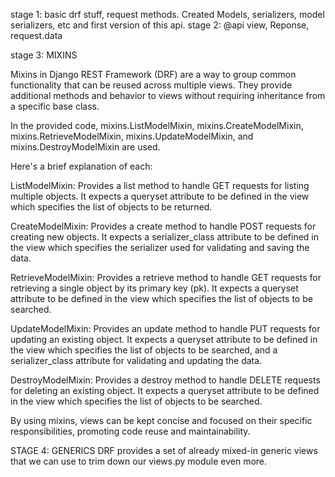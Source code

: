 stage 1: basic drf stuff, request methods. Created Models, serializers, model serializers, etc and first version of this api.
stage 2: @api view, Reponse, request.data

stage 3: MIXINS

Mixins in Django REST Framework (DRF) are a way to group common functionality that can be reused across multiple views. They provide additional methods and behavior to views without requiring inheritance from a specific base class.

In the provided code, mixins.ListModelMixin, mixins.CreateModelMixin, mixins.RetrieveModelMixin, mixins.UpdateModelMixin, and mixins.DestroyModelMixin are used.

Here's a brief explanation of each:

ListModelMixin: Provides a list method to handle GET requests for listing multiple objects. It expects a queryset attribute to be defined in the view which specifies the list of objects to be returned.

CreateModelMixin: Provides a create method to handle POST requests for creating new objects. It expects a serializer_class attribute to be defined in the view which specifies the serializer used for validating and saving the data.

RetrieveModelMixin: Provides a retrieve method to handle GET requests for retrieving a single object by its primary key (pk). It expects a queryset attribute to be defined in the view which specifies the list of objects to be searched.

UpdateModelMixin: Provides an update method to handle PUT requests for updating an existing object. It expects a queryset attribute to be defined in the view which specifies the list of objects to be searched, and a serializer_class attribute for validating and updating the data.

DestroyModelMixin: Provides a destroy method to handle DELETE requests for deleting an existing object. It expects a queryset attribute to be defined in the view which specifies the list of objects to be searched.

By using mixins, views can be kept concise and focused on their specific responsibilities, promoting code reuse and maintainability.

STAGE 4: GENERICS
DRF provides a set of already mixed-in generic views that we can use to trim down our views.py module even more.